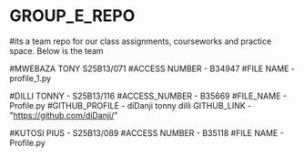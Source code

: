 # GROUP_E_REPO
#its a team repo for our class assignments, courseworks and practice space. Below is the team

#MWEBAZA TONY S25B13/071
#ACCESS NUMBER - B34947
#FILE NAME - profile_1.py

#DILLI TONNY - S25B13/116
#ACCESS_NUMBER - B35669
#FILE_NAME - Profile.py
#GITHUB_PROFILE - diDanji tonny dilli
GITHUB_LINK - "https://github.com/diDanji/"

#KUTOSI PIUS - S25B13/089
#ACCESS NUMBER - B35118
#FILE NAME - Profile.py




